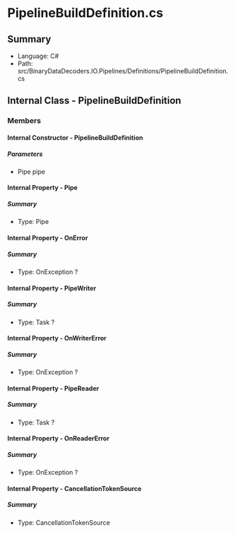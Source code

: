﻿# PipelineBuildDefinition.cs

## Summary

* Language: C#
* Path: src/BinaryDataDecoders.IO.Pipelines/Definitions/PipelineBuildDefinition.cs

## Internal Class - PipelineBuildDefinition

### Members

#### Internal Constructor - PipelineBuildDefinition

#####  Parameters

 - Pipe pipe 

#### Internal Property - Pipe

##### Summary

 * Type: Pipe 

#### Internal Property - OnError

##### Summary

 * Type: OnException ? 

#### Internal Property - PipeWriter

##### Summary

 * Type: Task ? 

#### Internal Property - OnWriterError

##### Summary

 * Type: OnException ? 

#### Internal Property - PipeReader

##### Summary

 * Type: Task ? 

#### Internal Property - OnReaderError

##### Summary

 * Type: OnException ? 

#### Internal Property - CancellationTokenSource

##### Summary

 * Type: CancellationTokenSource 

